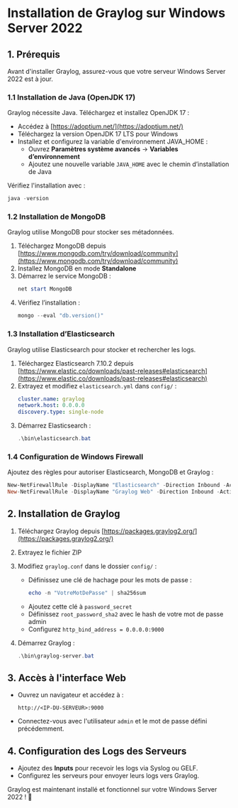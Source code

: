 # Installation de Graylog sur Windows Server 2022

## 1. Prérequis
Avant d'installer Graylog, assurez-vous que votre serveur Windows Server 2022 est à jour.

### 1.1 Installation de Java (OpenJDK 17)
Graylog nécessite Java. Téléchargez et installez OpenJDK 17 :
- Accédez à [https://adoptium.net/](https://adoptium.net/)
- Téléchargez la version OpenJDK 17 LTS pour Windows
- Installez et configurez la variable d'environnement JAVA_HOME :
  - Ouvrez **Paramètres système avancés** → **Variables d’environnement**
  - Ajoutez une nouvelle variable `JAVA_HOME` avec le chemin d’installation de Java

Vérifiez l'installation avec :
```powershell
java -version
```

### 1.2 Installation de MongoDB
Graylog utilise MongoDB pour stocker ses métadonnées.
1. Téléchargez MongoDB depuis [https://www.mongodb.com/try/download/community](https://www.mongodb.com/try/download/community)
2. Installez MongoDB en mode **Standalone**
3. Démarrez le service MongoDB :
   ```powershell
   net start MongoDB
   ```
4. Vérifiez l’installation :
   ```powershell
   mongo --eval "db.version()"
   ```

### 1.3 Installation d’Elasticsearch
Graylog utilise Elasticsearch pour stocker et rechercher les logs.
1. Téléchargez Elasticsearch 7.10.2 depuis [https://www.elastic.co/downloads/past-releases#elasticsearch](https://www.elastic.co/downloads/past-releases#elasticsearch)
2. Extrayez et modifiez `elasticsearch.yml` dans `config/` :
   ```yaml
   cluster.name: graylog
   network.host: 0.0.0.0
   discovery.type: single-node
   ```
3. Démarrez Elasticsearch :
   ```powershell
   .\bin\elasticsearch.bat
   ```

### 1.4 Configuration de Windows Firewall
Ajoutez des règles pour autoriser Elasticsearch, MongoDB et Graylog :
```powershell
New-NetFirewallRule -DisplayName "Elasticsearch" -Direction Inbound -Action Allow -Protocol TCP -LocalPort 9200
New-NetFirewallRule -DisplayName "Graylog Web" -Direction Inbound -Action Allow -Protocol TCP -LocalPort 9000
```

## 2. Installation de Graylog
1. Téléchargez Graylog depuis [https://packages.graylog2.org/](https://packages.graylog2.org/)
2. Extrayez le fichier ZIP
3. Modifiez `graylog.conf` dans le dossier `config/` :
   - Définissez une clé de hachage pour les mots de passe :
     ```powershell
     echo -n "VotreMotDePasse" | sha256sum
     ```
   - Ajoutez cette clé à `password_secret`
   - Définissez `root_password_sha2` avec le hash de votre mot de passe admin
   - Configurez `http_bind_address = 0.0.0.0:9000`

4. Démarrez Graylog :
   ```powershell
   .\bin\graylog-server.bat
   ```

## 3. Accès à l'interface Web
- Ouvrez un navigateur et accédez à :
  ```
  http://<IP-DU-SERVEUR>:9000
  ```
- Connectez-vous avec l'utilisateur `admin` et le mot de passe défini précédemment.

## 4. Configuration des Logs des Serveurs
- Ajoutez des **Inputs** pour recevoir les logs via Syslog ou GELF.
- Configurez les serveurs pour envoyer leurs logs vers Graylog.

Graylog est maintenant installé et fonctionnel sur votre Windows Server 2022 ! 🎉
```

